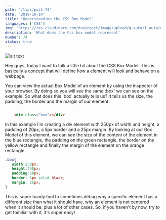 ```yaml
---
path: "/tips/post-74"
date: "2019-10-14"
title: "Understanding the CSS Box Model"
languages: ['CSS']
img: 'https://res.cloudinary.com/duejrcpct/image/upload/q_auto/f_auto/v1586976322/tips/74-1_rciwhy.png'
description: 'What does the Css box model represent'
number: 74
status: true
---
```


![alt text](https://res.cloudinary.com/duejrcpct/image/upload/q_auto/f_auto/v1586976323/tips/74-2_lvlzs1.png "CSS box model")

Hey guys, today I want to talk a little bit about the CSS Box Model. This is basically a concept that will define how a element will look and behave on a webpage.

You can view the actual Box Model of an element by using the inspector of your browser. By doing so you will see the same :box' we can see on the example. So what does this 'box' actually tells us? It tells us the size, the padding, the border and the margin of our element.

 ```html
 
     <div class="box"></div>

 ```

In this example I'm creating a div element with 250px of width and height, a padding of 20px, a 5px border and a 25px margin.
By looking at our Box Model of this element, we can see the size of the content of the element in the blue rectangle, the padding on the green rectangle, the border on the yellow rectangle and finally the margin of the element on the orange rectangle.

 ```css
.box{
    width:250px;
    height:250px;
    padding:20px;
    border: 5px solid black;
    margin: 25px;
}
 ```

This is super handy tool to sometimes debug why a specific element has a different size than what it should have, why an element is not centered when it should be, plus a lot of other cases. So, if you haven't by now, try to get familiar with it, it's super easy!